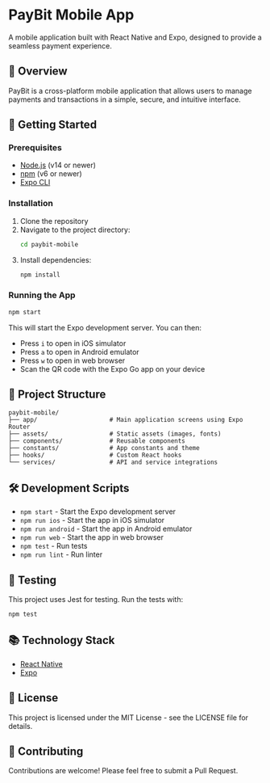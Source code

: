# PayBit Mobile App

A mobile application built with React Native and Expo, designed to provide a seamless payment experience.

## 📱 Overview

PayBit is a cross-platform mobile application that allows users to manage payments and transactions in a simple, secure, and intuitive interface.

## 🚀 Getting Started

### Prerequisites

- [Node.js](https://nodejs.org/) (v14 or newer)
- [npm](https://www.npmjs.com/) (v6 or newer)
- [Expo CLI](https://docs.expo.dev/get-started/installation/)

### Installation

1. Clone the repository
2. Navigate to the project directory:
   ```sh
   cd paybit-mobile
   ```
3. Install dependencies:
   ```sh
   npm install
   ```

### Running the App

```sh
npm start
```

This will start the Expo development server. You can then:

- Press `i` to open in iOS simulator
- Press `a` to open in Android emulator
- Press `w` to open in web browser
- Scan the QR code with the Expo Go app on your device

## 📂 Project Structure

```
paybit-mobile/
├── app/                    # Main application screens using Expo Router
├── assets/                 # Static assets (images, fonts)
├── components/             # Reusable components
├── constants/              # App constants and theme
├── hooks/                  # Custom React hooks
└── services/               # API and service integrations
```

## 🛠️ Development Scripts

- `npm start` - Start the Expo development server
- `npm run ios` - Start the app in iOS simulator
- `npm run android` - Start the app in Android emulator
- `npm run web` - Start the app in web browser
- `npm test` - Run tests
- `npm run lint` - Run linter

## 🧪 Testing

This project uses Jest for testing. Run the tests with:

```sh
npm test
```

## 📚 Technology Stack

- [React Native](https://reactnative.dev/)
- [Expo](https://expo.dev/)

## 📄 License

This project is licensed under the MIT License - see the LICENSE file for details.

## 👥 Contributing

Contributions are welcome! Please feel free to submit a Pull Request.
